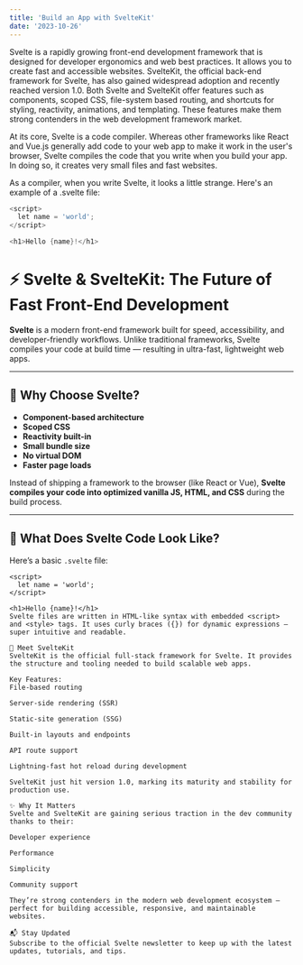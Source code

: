 ```yaml
---
title: 'Build an App with SvelteKit'
date: '2023-10-26'
---
```


Svelte is a rapidly growing front-end development framework that is designed for developer ergonomics and web best practices. It allows you to create fast and accessible websites. SvelteKit, the official back-end framework for Svelte, has also gained widespread adoption and recently reached version 1.0. Both Svelte and SvelteKit offer features such as components, scoped CSS, file-system based routing, and shortcuts for styling, reactivity, animations, and templating. These features make them strong contenders in the web development framework market.

At its core, Svelte is a code compiler. Whereas other frameworks like React and Vue.js generally add code to your web app to make it work in the user's browser, Svelte compiles the code that you write when you build your app. In doing so, it creates very small files and fast websites.

As a compiler, when you write Svelte, it looks a little strange. Here's an example of a .svelte file:

```go
<script>
  let name = 'world';
</script>

<h1>Hello {name}!</h1>
```

# ⚡ Svelte & SvelteKit: The Future of Fast Front-End Development

**Svelte** is a modern front-end framework built for speed, accessibility, and developer-friendly workflows. Unlike traditional frameworks, Svelte compiles your code at build time — resulting in ultra-fast, lightweight web apps.

---

## 🚀 Why Choose Svelte?

- **Component-based architecture**
- **Scoped CSS**
- **Reactivity built-in**
- **Small bundle size**
- **No virtual DOM**
- **Faster page loads**

Instead of shipping a framework to the browser (like React or Vue), **Svelte compiles your code into optimized vanilla JS, HTML, and CSS** during the build process.

---

## 🧠 What Does Svelte Code Look Like?

Here’s a basic `.svelte` file:

```svelte
<script>
  let name = 'world';
</script>

<h1>Hello {name}!</h1>
Svelte files are written in HTML-like syntax with embedded <script> and <style> tags. It uses curly braces ({}) for dynamic expressions — super intuitive and readable.

🔧 Meet SvelteKit
SvelteKit is the official full-stack framework for Svelte. It provides the structure and tooling needed to build scalable web apps.

Key Features:
File-based routing

Server-side rendering (SSR)

Static-site generation (SSG)

Built-in layouts and endpoints

API route support

Lightning-fast hot reload during development

SvelteKit just hit version 1.0, marking its maturity and stability for production use.

✨ Why It Matters
Svelte and SvelteKit are gaining serious traction in the dev community thanks to their:

Developer experience

Performance

Simplicity

Community support

They’re strong contenders in the modern web development ecosystem — perfect for building accessible, responsive, and maintainable websites.

📬 Stay Updated
Subscribe to the official Svelte newsletter to keep up with the latest updates, tutorials, and tips.

